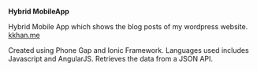 **Hybrid MobileApp**

Hybrid Mobile App which shows the blog posts of my wordpress website. [kkhan.me](kkhan.me)

Created using Phone Gap and Ionic Framework. Languages used includes Javascript and AngularJS. Retrieves the data from a JSON API.
